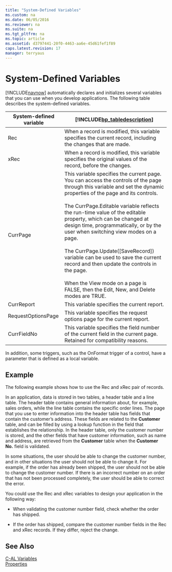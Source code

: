 ```yaml
---
title: "System-Defined Variables"
ms.custom: na
ms.date: 06/05/2016
ms.reviewer: na
ms.suite: na
ms.tgt_pltfrm: na
ms.topic: article
ms.assetid: d3797441-20f0-4463-aa6e-45d61fef1f89
caps.latest.revision: 17
manager: terryaus
---
```

# System-Defined Variables
[!INCLUDE[navnow](../dynamics-nav/includes/navnow_md.md)] automatically declares and initializes several variables that you can use when you develop applications. The following table describes the system\-defined variables.  
  
|System\-defined variable|[!INCLUDE[bp_tabledescription](../dynamics-nav/includes/bp_tabledescription_md.md)]|  
|------------------------------|---------------------------------------|  
|Rec|When a record is modified, this variable specifies the current record, including the changes that are made.|  
|xRec|When a record is modified, this variable specifies the original values of the record, before the changes.|  
|CurrPage|This variable specifies the current page. You can access the controls of the page through this variable and set the dynamic properties of the page and its controls.<br /><br /> The CurrPage.Editable variable reflects the run\-time value of the editable property, which can be changed at design time, programmatically, or by the user when switching view modes on a page.<br /><br /> The CurrPage.Update\(\[SaveRecord\]\) variable can be used to save the current record and then update the controls in the page.<br /><br /> When the View mode on a page is FALSE, then the Edit, New, and Delete modes are TRUE.|  
|CurrReport|This variable specifies the current report.|  
|RequestOptionsPage|This variable specifies the request options page for the current report.|  
|CurrFieldNo|This variable specifies the field number of the current field in the current page. Retained for compatibility reasons.|  
  
 In addition, some triggers, such as the OnFormat trigger of a control, have a parameter that is defined as a local variable.  
  
## Example  
 The following example shows how to use the Rec and xRec pair of records.  
  
 In an application, data is stored in two tables, a header table and a line table. The header table contains general information about, for example, sales orders, while the line table contains the specific order lines. The page that you use to enter information into the header table has fields that contain the customer’s address. These fields are related to the **Customer** table, and can be filled by using a lookup function in the field that establishes the relationship. In the header table, only the customer number is stored, and the other fields that have customer information, such as name and address, are retrieved from the **Customer** table when the **Customer No.** field is validated.  
  
 In some situations, the user should be able to change the customer number, and in other situations the user should not be able to change it. For example, if the order has already been shipped, the user should not be able to change the customer number. If there is an incorrect number on an order that has not been processed completely, the user should be able to correct the error.  
  
 You could use the Rec and xRec variables to design your application in the following way:  
  
-   When validating the customer number field, check whether the order has shipped.  
  
-   If the order has shipped, compare the customer number fields in the Rec and xRec records. If they differ, reject the change.  
  
## See Also  
 [C\-AL Variables](../dynamics-nav/C-AL-Variables.md)   
 [Properties](../dynamics-nav/Properties.md)